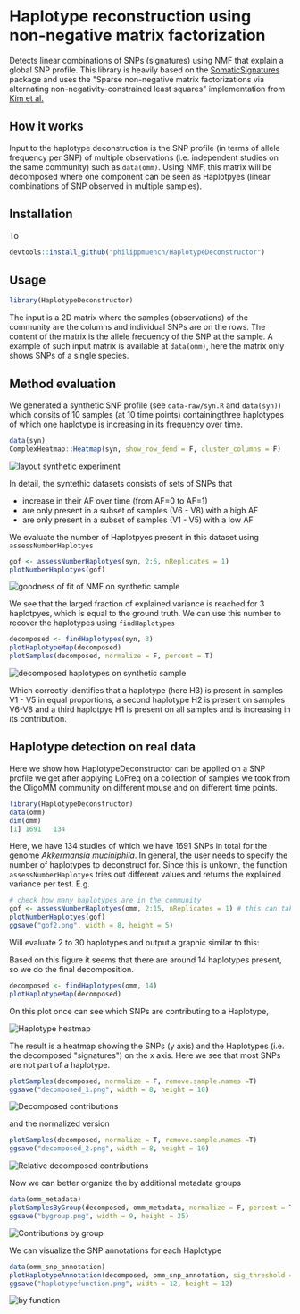# Haplotype reconstruction using non-negative matrix factorization 

Detects linear combinations of SNPs (signatures) using NMF that explain a global SNP profile. This library is heavily based on the [SomaticSignatures](https://github.com/juliangehring/SomaticSignatures) package and uses the "Sparse non-negative matrix factorizations via alternating non-negativity-constrained least squares" implementation from [Kim et al.](https://academic.oup.com/bioinformatics/article/23/12/1495/225472)


## How it works

Input to the haplotype deconstruction is the SNP profile (in terms of allele frequency per SNP) of multiple observations (i.e. independent studies on the same community) such as `data(omm)`. Using NMF, this matrix will be decomposed where one component can be seen as Haplotpyes (linear combinations of SNP observed in multiple samples).

## Installation

To 
```r
devtools::install_github("philippmuench/HaplotypeDeconstructor")
```

## Usage

```r
library(HaplotypeDeconstructor)
```

The input is a 2D matrix where the samples (observations) of the community are the columns and individual SNPs are on the rows. The content of the matrix is the allele frequency of the SNP at the sample. A example of such input matrix is available at `data(omm)`, here the matrix only shows SNPs of a single species.

## Method evaluation

We generated a synthetic SNP profile (see `data-raw/syn.R` and `data(syn)`) which consits of 10 samples (at 10 time points) containingthree haplotypes of which one haplotype is increasing in its frequency over time.


```r
data(syn)
ComplexHeatmap::Heatmap(syn, show_row_dend = F, cluster_columns = F)
````

![layout synthetic experiment](man/images/syn.png)

In detail, the syntethic datasets consists of sets of SNPs that 

- increase in their AF over time (from AF=0 to AF=1)
- are only present in a subset of samples (V6 - V8) with a high AF
- are only present in a subset of samples (V1 - V5) with a low AF


We evaluate the number of Haplotpyes present in this dataset using `assessNumberHaplotyes`

```r
gof <- assessNumberHaplotyes(syn, 2:6, nReplicates = 1)
plotNumberHaplotyes(gof)
```

![goodness of fit of NMF on synthetic sample](man/images/gof.png)

We see that the larged fraction of explained variance is reached for 3 haplotpyes, which is equal to the ground truth. We can use this number to recover the haplotypes using `findHaplotypes`

```r
decomposed <- findHaplotypes(syn, 3)
plotHaplotypeMap(decomposed)
plotSamples(decomposed, normalize = F, percent = T)
```
![decomposed haplotypes on synthetic sample](man/images/syn_dec.png)

Which correctly identifies that a haplotype (here H3) is present in samples V1 - V5 in equal proportions, a second haplotype H2 is present on samples V6-V8 and a third haplotpye H1 is present on all samples and is increasing in its contribution.


## Haplotype detection on real data

Here we show how HaplotypeDeconstructor can be applied on a SNP profile we get after applying LoFreq on a collection of samples we took from the OligoMM community on different mouse and on different time points. 

```r
library(HaplotypeDeconstructor)
data(omm)
dim(omm)
[1] 1691   134
```

Here, we have 134 studies of which we have 1691 SNPs in total for the genome _Akkermansia muciniphila_. In general, the user needs to specify the number of haplotypes to deconstruct for. Since this is unkown, the function `assessNumberHaplotyes` tries out different values and returns the explained variance per test. E.g. 

```r
# check how many haplotypes are in the community
gof <- assessNumberHaplotyes(omm, 2:15, nReplicates = 1) # this can take a while since it will evaluate many NMFs
plotNumberHaplotyes(gof)
ggsave("gof2.png", width = 8, height = 5)
```

Will evaluate 2 to 30 haplotypes and output a graphic similar to this:


Based on this figure it seems that there are around 14 haplotypes present, so we do the final decomposition.

```r
decomposed <- findHaplotypes(omm, 14)
plotHaplotypeMap(decomposed)
```

On this plot once can see which SNPs are contributing to a Haplotype, 

![Haplotype heatmap](man/images/heat.png)

The result is a heatmap showing the SNPs (y axis) and the Haplotypes (i.e. the decomposed "signatures") on the x axis. Here we see that most SNPs are not part of a haplotype. 

```r
plotSamples(decomposed, normalize = F, remove.sample.names =T)
ggsave("decomposed_1.png", width = 8, height = 10)
```

![Decomposed contributions](man/images/decomposed_1.png)

and the normalized version

```r
plotSamples(decomposed, normalize = T, remove.sample.names =T)
ggsave("decomposed_2.png", width = 8, height = 10)
```

![Relative decomposed contributions](man/images/decomposed_2.png)

Now we can better organize the by additional metadata groups

```r
data(omm_metadata)
plotSamplesByGroup(decomposed, omm_metadata, normalize = F, percent = T)
ggsave("bygroup.png", width = 9, height = 25)
```

![Contributions by group](man/images/sampleplot.png)

We can visualize the SNP annotations for each Haplotype

```r
data(omm_snp_annotation)
plotHaplotypeAnnotation(decomposed, omm_snp_annotation, sig_threshold = 0.1)
ggsave("haplotypefunction.png", width = 12, height = 12)
```

![by function](man/images/haplotypefunction.png)
